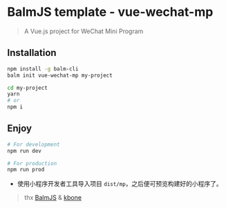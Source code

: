 # BalmJS template - vue-wechat-mp

> A Vue.js project for WeChat Mini Program

## Installation

```sh
npm install -g balm-cli
balm init vue-wechat-mp my-project

cd my-project
yarn
# or
npm i
```

## Enjoy

```sh
# For development
npm run dev

# For production
npm run prod
```

- 使用小程序开发者工具导入项目 `dist/mp`，之后便可预览构建好的小程序了。

> thx [BalmJS](https://balmjs.com/) & [kbone](https://github.com/Tencent/kbone)
